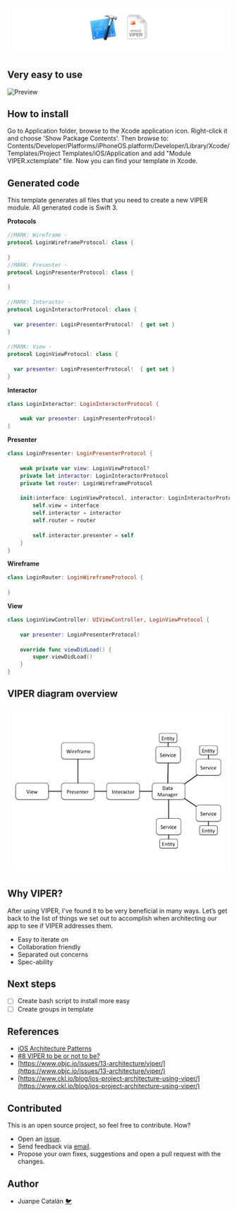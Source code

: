 ![](assets/header.jpg)

## Very easy to use
![Preview](/assets/demoviper.gif)

## How to install
Go to Application folder, browse to the Xcode application icon. Right-click it and choose 'Show Package Contents'. Then browse to:
Contents/Developer/Platforms/iPhoneOS.platform/Developer/Library/Xcode/Templates/Project Templates/iOS/Application and add "Module VIPER.xctemplate" file. Now you can find your template in Xcode.

## Generated code
This template generates all files that you need to create a new VIPER module. All generated code is Swift 3.

**Protocols**
```swift
//MARK: Wireframe -
protocol LoginWireframeProtocol: class {

}
//MARK: Presenter -
protocol LoginPresenterProtocol: class {

}

//MARK: Interactor -
protocol LoginInteractorProtocol: class {

  var presenter: LoginPresenterProtocol!  { get set }
}

//MARK: View -
protocol LoginViewProtocol: class {

  var presenter: LoginPresenterProtocol!  { get set }
}
```

**Interactor**
```swift
class LoginInteractor: LoginInteractorProtocol {

    weak var presenter: LoginPresenterProtocol!
}
```

**Presenter**
```swift
class LoginPresenter: LoginPresenterProtocol {

    weak private var view: LoginViewProtocol?
    private let interactor: LoginInteractorProtocol
    private let router: LoginWireframeProtocol

    init(interface: LoginViewProtocol, interactor: LoginInteractorProtocol, router: LoginWireframeProtocol) {
        self.view = interface
        self.interactor = interactor
        self.router = router

        self.interactor.presenter = self
    }
}
```

**Wireframe**
```swift
class LoginRouter: LoginWireframeProtocol {

}
```

**View**
```swift
class LoginViewController: UIViewController, LoginViewProtocol {

	var presenter: LoginPresenterProtocol!

	override func viewDidLoad() {
        super.viewDidLoad()
    }
}
```
## VIPER diagram overview
![Preview](/assets/viper_diagram.png)

## Why VIPER?
After using VIPER, I've found it to be very beneficial in many ways. Let’s get back to the list of things we set out to accomplish when architecting our app to see if VIPER addresses them.

- Easy to iterate on
- Collaboration friendly
- Separated out concerns
- Spec-ability

## Next steps
* [ ] Create bash script to install more easy
* [ ] Create groups in template

## References
- [iOS Architecture Patterns](https://medium.com/ios-os-x-development/ios-architecture-patterns-ecba4c38de52#.ba7q8dcih)
- [#8 VIPER to be or not to be?](https://swifting.io/blog/2016/03/07/8-viper-to-be-or-not-to-be/)
- [https://www.objc.io/issues/13-architecture/viper/](https://www.objc.io/issues/13-architecture/viper/)
- [https://www.ckl.io/blog/ios-project-architecture-using-viper/](https://www.ckl.io/blog/ios-project-architecture-using-viper/)

## Contributed
This is an open source project, so feel free to contribute. How?
- Open an [issue](https://github.com/Juanpe/Swift-VIPER-Module/issues/new).
- Send feedback via [email](mailto://juanpecatalan.com).
- Propose your own fixes, suggestions and open a pull request with the changes.

## Author

* Juanpe Catalán [🐦](https://www.twitter.com/juanpecmios)
